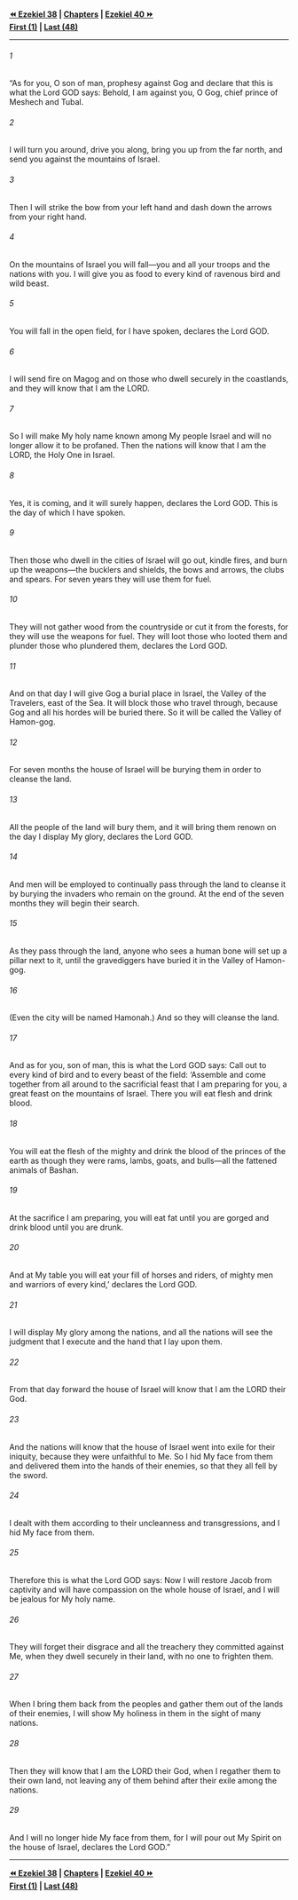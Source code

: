   
**[⏪ Ezekiel 38](./Ezekiel%2038.md) | [Chapters](./_index.md) | [Ezekiel 40 ⏩](./Ezekiel%2040.md)**  
**[First (1)](./Ezekiel%201.md) | [Last (48)](./Ezekiel%2048.md)**  
  
---  
  
###### 1  
“As for you, O son of man, prophesy against Gog and declare that this is what the Lord GOD says: Behold, I am against you, O Gog, chief prince of Meshech and Tubal.  
  
###### 2  
I will turn you around, drive you along, bring you up from the far north, and send you against the mountains of Israel.  
  
###### 3  
Then I will strike the bow from your left hand and dash down the arrows from your right hand.  
  
###### 4  
On the mountains of Israel you will fall—you and all your troops and the nations with you. I will give you as food to every kind of ravenous bird and wild beast.  
  
###### 5  
You will fall in the open field, for I have spoken, declares the Lord GOD.  
  
###### 6  
I will send fire on Magog and on those who dwell securely in the coastlands, and they will know that I am the LORD.  
  
###### 7  
So I will make My holy name known among My people Israel and will no longer allow it to be profaned. Then the nations will know that I am the LORD, the Holy One in Israel.  
  
###### 8  
Yes, it is coming, and it will surely happen, declares the Lord GOD. This is the day of which I have spoken.  
  
###### 9  
Then those who dwell in the cities of Israel will go out, kindle fires, and burn up the weapons—the bucklers and shields, the bows and arrows, the clubs and spears. For seven years they will use them for fuel.  
  
###### 10  
They will not gather wood from the countryside or cut it from the forests, for they will use the weapons for fuel. They will loot those who looted them and plunder those who plundered them, declares the Lord GOD.  
  
###### 11  
And on that day I will give Gog a burial place in Israel, the Valley of the Travelers, east of the Sea. It will block those who travel through, because Gog and all his hordes will be buried there. So it will be called the Valley of Hamon-gog.  
  
###### 12  
For seven months the house of Israel will be burying them in order to cleanse the land.  
  
###### 13  
All the people of the land will bury them, and it will bring them renown on the day I display My glory, declares the Lord GOD.  
  
###### 14  
And men will be employed to continually pass through the land to cleanse it by burying the invaders who remain on the ground. At the end of the seven months they will begin their search.  
  
###### 15  
As they pass through the land, anyone who sees a human bone will set up a pillar next to it, until the gravediggers have buried it in the Valley of Hamon-gog.  
  
###### 16  
(Even the city will be named Hamonah.) And so they will cleanse the land.  
  
###### 17  
And as for you, son of man, this is what the Lord GOD says: Call out to every kind of bird and to every beast of the field: ‘Assemble and come together from all around to the sacrificial feast that I am preparing for you, a great feast on the mountains of Israel. There you will eat flesh and drink blood.  
  
###### 18  
You will eat the flesh of the mighty and drink the blood of the princes of the earth as though they were rams, lambs, goats, and bulls—all the fattened animals of Bashan.  
  
###### 19  
At the sacrifice I am preparing, you will eat fat until you are gorged and drink blood until you are drunk.  
  
###### 20  
And at My table you will eat your fill of horses and riders, of mighty men and warriors of every kind,’ declares the Lord GOD.  
  
###### 21  
I will display My glory among the nations, and all the nations will see the judgment that I execute and the hand that I lay upon them.  
  
###### 22  
From that day forward the house of Israel will know that I am the LORD their God.  
  
###### 23  
And the nations will know that the house of Israel went into exile for their iniquity, because they were unfaithful to Me. So I hid My face from them and delivered them into the hands of their enemies, so that they all fell by the sword.  
  
###### 24  
I dealt with them according to their uncleanness and transgressions, and I hid My face from them.  
  
###### 25  
Therefore this is what the Lord GOD says: Now I will restore Jacob from captivity and will have compassion on the whole house of Israel, and I will be jealous for My holy name.  
  
###### 26  
They will forget their disgrace and all the treachery they committed against Me, when they dwell securely in their land, with no one to frighten them.  
  
###### 27  
When I bring them back from the peoples and gather them out of the lands of their enemies, I will show My holiness in them in the sight of many nations.  
  
###### 28  
Then they will know that I am the LORD their God, when I regather them to their own land, not leaving any of them behind after their exile among the nations.  
  
###### 29  
And I will no longer hide My face from them, for I will pour out My Spirit on the house of Israel, declares the Lord GOD.”  
  
  
---  
  
**[⏪ Ezekiel 38](./Ezekiel%2038.md) | [Chapters](./_index.md) | [Ezekiel 40 ⏩](./Ezekiel%2040.md)**  
**[First (1)](./Ezekiel%201.md) | [Last (48)](./Ezekiel%2048.md)**  
  
